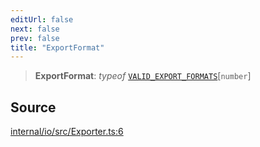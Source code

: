 ```yaml
---
editUrl: false
next: false
prev: false
title: "ExportFormat"
---
```


> **ExportFormat**: *typeof* [`VALID_EXPORT_FORMATS`](../variables/VALID_EXPORT_FORMATS.md)\[`number`\]

## Source

[internal/io/src/Exporter.ts:6](https://github.com/nodenogg-in/alpha-p2p/blob/aa60360/internal/io/src/Exporter.ts#L6)
